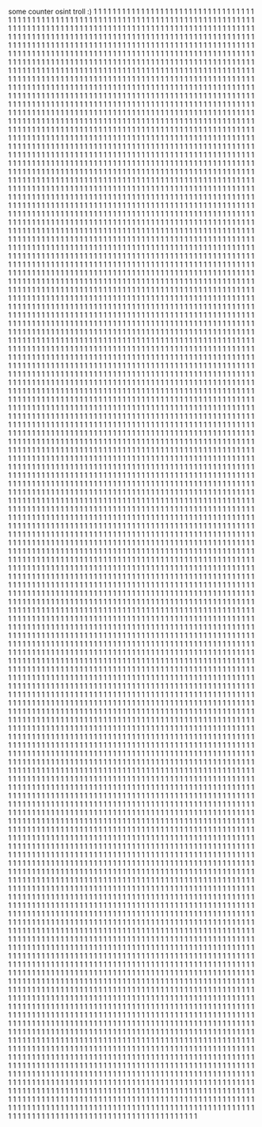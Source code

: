 some counter osint troll :)
1
1
1
1
1
1
1
1
1
1
1
1
1
1
1
1
1
1
1
1
1
1
1
1
1
1
1
1
1
1
1
1
1
1
1
1
1
1
1
1
1
1
1
1
1
1
1
1
1
1
1
1
1
1
1
1
1
1
1
1
1
1
1
1
1
1
1
1
1
1
1
1
1
1
1
1
1
1
1
1
1
1
1
1
1
1
1
1
1
1
1
1
1
1
1
1
1
1
1
1
1
1
1
1
1
1
1
1
1
1
1
1
1
1
1
1
1
1
1
1
1
1
1
1
1
1
1
1
1
1
1
1
1
1
1
1
1
1
1
1
1
1
1
1
1
1
1
1
1
1
1
1
1
1
1
1
1
1
1
1
1
1
1
1
1
1
1
1
1
1
1
1
1
1
1
1
1
1
1
1
1
1
1
1
1
1
1
1
1
1
1
1
1
1
1
1
1
1
1
1
1
1
1
1
1
1
1
1
1
1
1
1
1
1
1
1
1
1
1
1
1
1
1
1
1
1
1
1
1
1
1
1
1
1
1
1
1
1
1
1
1
1
1
1
1
1
1
1
1
1
1
1
1
1
1
1
1
1
1
1
1
1
1
1
1
1
1
1
1
1
1
1
1
1
1
1
1
1
1
1
1
1
1
1
1
1
1
1
1
1
1
1
1
1
1
1
1
1
1
1
1
1
1
1
1
1
1
1
1
1
1
1
1
1
1
1
1
1
1
1
1
1
1
1
1
1
1
1
1
1
1
1
1
1
1
1
1
1
1
1
1
1
1
1
1
1
1
1
1
1
1
1
1
1
1
1
1
1
1
1
1
1
1
1
1
1
1
1
1
1
1
1
1
1
1
1
1
1
1
1
1
1
1
1
1
1
1
1
1
1
1
1
1
1
1
1
1
1
1
1
1
1
1
1
1
1
1
1
1
1
1
1
1
1
1
1
1
1
1
1
1
1
1
1
1
1
1
1
1
1
1
1
1
1
1
1
1
1
1
1
1
1
1
1
1
1
1
1
1
1
1
1
1
1
1
1
1
1
1
1
1
1
1
1
1
1
1
1
1
1
1
1
1
1
1
1
1
1
1
1
1
1
1
1
1
1
1
1
1
1
1
1
1
1
1
1
1
1
1
1
1
1
1
1
1
1
1
1
1
1
1
1
1
1
1
1
1
1
1
1
1
1
1
1
1
1
1
1
1
1
1
1
1
1
1
1
1
1
1
1
1
1
1
1
1
1
1
1
1
1
1
1
1
1
1
1
1
1
1
1
1
1
1
1
1
1
1
1
1
1
1
1
1
1
1
1
1
1
1
1
1
1
1
1
1
1
1
1
1
1
1
1
1
1
1
1
1
1
1
1
1
1
1
1
1
1
1
1
1
1
1
1
1
1
1
1
1
1
1
1
1
1
1
1
1
1
1
1
1
1
1
1
1
1
1
1
1
1
1
1
1
1
1
1
1
1
1
1
1
1
1
1
1
1
1
1
1
1
1
1
1
1
1
1
1
1
1
1
1
1
1
1
1
1
1
1
1
1
1
1
1
1
1
1
1
1
1
1
1
1
1
1
1
1
1
1
1
1
1
1
1
1
1
1
1
1
1
1
1
1
1
1
1
1
1
1
1
1
1
1
1
1
1
1
1
1
1
1
1
1
1
1
1
1
1
1
1
1
1
1
1
1
1
1
1
1
1
1
1
1
1
1
1
1
1
1
1
1
1
1
1
1
1
1
1
1
1
1
1
1
1
1
1
1
1
1
1
1
1
1
1
1
1
1
1
1
1
1
1
1
1
1
1
1
1
1
1
1
1
1
1
1
1
1
1
1
1
1
1
1
1
1
1
1
1
1
1
1
1
1
1
1
1
1
1
1
1
1
1
1
1
1
1
1
1
1
1
1
1
1
1
1
1
1
1
1
1
1
1
1
1
1
1
1
1
1
1
1
1
1
1
1
1
1
1
1
1
1
1
1
1
1
1
1
1
1
1
1
1
1
1
1
1
1
1
1
1
1
1
1
1
1
1
1
1
1
1
1
1
1
1
1
1
1
1
1
1
1
1
1
1
1
1
1
1
1
1
1
1
1
1
1
1
1
1
1
1
1
1
1
1
1
1
1
1
1
1
1
1
1
1
1
1
1
1
1
1
1
1
1
1
1
1
1
1
1
1
1
1
1
1
1
1
1
1
1
1
1
1
1
1
1
1
1
1
1
1
1
1
1
1
1
1
1
1
1
1
1
1
1
1
1
1
1
1
1
1
1
1
1
1
1
1
1
1
1
1
1
1
1
1
1
1
1
1
1
1
1
1
1
1
1
1
1
1
1
1
1
1
1
1
1
1
1
1
1
1
1
1
1
1
1
1
1
1
1
1
1
1
1
1
1
1
1
1
1
1
1
1
1
1
1
1
1
1
1
1
1
1
1
1
1
1
1
1
1
1
1
1
1
1
1
1
1
1
1
1
1
1
1
1
1
1
1
1
1
1
1
1
1
1
1
1
1
1
1
1
1
1
1
1
1
1
1
1
1
1
1
1
1
1
1
1
1
1
1
1
1
1
1
1
1
1
1
1
1
1
1
1
1
1
1
1
1
1
1
1
1
1
1
1
1
1
1
1
1
1
1
1
1
1
1
1
1
1
1
1
1
1
1
1
1
1
1
1
1
1
1
1
1
1
1
1
1
1
1
1
1
1
1
1
1
1
1
1
1
1
1
1
1
1
1
1
1
1
1
1
1
1
1
1
1
1
1
1
1
1
1
1
1
1
1
1
1
1
1
1
1
1
1
1
1
1
1
1
1
1
1
1
1
1
1
1
1
1
1
1
1
1
1
1
1
1
1
1
1
1
1
1
1
1
1
1
1
1
1
1
1
1
1
1
1
1
1
1
1
1
1
1
1
1
1
1
1
1
1
1
1
1
1
1
1
1
1
1
1
1
1
1
1
1
1
1
1
1
1
1
1
1
1
1
1
1
1
1
1
1
1
1
1
1
1
1
1
1
1
1
1
1
1
1
1
1
1
1
1
1
1
1
1
1
1
1
1
1
1
1
1
1
1
1
1
1
1
1
1
1
1
1
1
1
1
1
1
1
1
1
1
1
1
1
1
1
1
1
1
1
1
1
1
1
1
1
1
1
1
1
1
1
1
1
1
1
1
1
1
1
1
1
1
1
1
1
1
1
1
1
1
1
1
1
1
1
1
1
1
1
1
1
1
1
1
1
1
1
1
1
1
1
1
1
1
1
1
1
1
1
1
1
1
1
1
1
1
1
1
1
1
1
1
1
1
1
1
1
1
1
1
1
1
1
1
1
1
1
1
1
1
1
1
1
1
1
1
1
1
1
1
1
1
1
1
1
1
1
1
1
1
1
1
1
1
1
1
1
1
1
1
1
1
1
1
1
1
1
1
1
1
1
1
1
1
1
1
1
1
1
1
1
1
1
1
1
1
1
1
1
1
1
1
1
1
1
1
1
1
1
1
1
1
1
1
1
1
1
1
1
1
1
1
1
1
1
1
1
1
1
1
1
1
1
1
1
1
1
1
1
1
1
1
1
1
1
1
1
1
1
1
1
1
1
1
1
1
1
1
1
1
1
1
1
1
1
1
1
1
1
1
1
1
1
1
1
1
1
1
1
1
1
1
1
1
1
1
1
1
1
1
1
1
1
1
1
1
1
1
1
1
1
1
1
1
1
1
1
1
1
1
1
1
1
1
1
1
1
1
1
1
1
1
1
1
1
1
1
1
1
1
1
1
1
1
1
1
1
1
1
1
1
1
1
1
1
1
1
1
1
1
1
1
1
1
1
1
1
1
1
1
1
1
1
1
1
1
1
1
1
1
1
1
1
1
1
1
1
1
1
1
1
1
1
1
1
1
1
1
1
1
1
1
1
1
1
1
1
1
1
1
1
1
1
1
1
1
1
1
1
1
1
1
1
1
1
1
1
1
1
1
1
1
1
1
1
1
1
1
1
1
1
1
1
1
1
1
1
1
1
1
1
1
1
1
1
1
1
1
1
1
1
1
1
1
1
1
1
1
1
1
1
1
1
1
1
1
1
1
1
1
1
1
1
1
1
1
1
1
1
1
1
1
1
1
1
1
1
1
1
1
1
1
1
1
1
1
1
1
1
1
1
1
1
1
1
1
1
1
1
1
1
1
1
1
1
1
1
1
1
1
1
1
1
1
1
1
1
1
1
1
1
1
1
1
1
1
1
1
1
1
1
1
1
1
1
1
1
1
1
1
1
1
1
1
1
1
1
1
1
1
1
1
1
1
1
1
1
1
1
1
1
1
1
1
1
1
1
1
1
1
1
1
1
1
1
1
1
1
1
1
1
1
1
1
1
1
1
1
1
1
1
1
1
1
1
1
1
1
1
1
1
1
1
1
1
1
1
1
1
1
1
1
1
1
1
1
1
1
1
1
1
1
1
1
1
1
1
1
1
1
1
1
1
1
1
1
1
1
1
1
1
1
1
1
1
1
1
1
1
1
1
1
1
1
1
1
1
1
1
1
1
1
1
1
1
1
1
1
1
1
1
1
1
1
1
1
1
1
1
1
1
1
1
1
1
1
1
1
1
1
1
1
1
1
1
1
1
1
1
1
1
1
1
1
1
1
1
1
1
1
1
1
1
1
1
1
1
1
1
1
1
1
1
1
1
1
1
1
1
1
1
1
1
1
1
1
1
1
1
1
1
1
1
1
1
1
1
1
1
1
1
1
1
1
1
1
1
1
1
1
1
1
1
1
1
1
1
1
1
1
1
1
1
1
1
1
1
1
1
1
1
1
1
1
1
1
1
1
1
1
1
1
1
1
1
1
1
1
1
1
1
1
1
1
1
1
1
1
1
1
1
1
1
1
1
1
1
1
1
1
1
1
1
1
1
1
1
1
1
1
1
1
1
1
1
1
1
1
1
1
1
1
1
1
1
1
1
1
1
1
1
1
1
1
1
1
1
1
1
1
1
1
1
1
1
1
1
1
1
1
1
1
1
1
1
1
1
1
1
1
1
1
1
1
1
1
1
1
1
1
1
1
1
1
1
1
1
1
1
1
1
1
1
1
1
1
1
1
1
1
1
1
1
1
1
1
1
1
1
1
1
1
1
1
1
1
1
1
1
1
1
1
1
1
1
1
1
1
1
1
1
1
1
1
1
1
1
1
1
1
1
1
1
1
1
1
1
1
1
1
1
1
1
1
1
1
1
1
1
1
1
1
1
1
1
1
1
1
1
1
1
1
1
1
1
1
1
1
1
1
1
1
1
1
1
1
1
1
1
1
1
1
1
1
1
1
1
1
1
1
1
1
1
1
1
1
1
1
1
1
1
1
1
1
1
1
1
1
1
1
1
1
1
1
1
1
1
1
1
1
1
1
1
1
1
1
1
1
1
1
1
1
1
1
1
1
1
1
1
1
1
1
1
1
1
1
1
1
1
1
1
1
1
1
1
1
1
1
1
1
1
1
1
1
1
1
1
1
1
1
1
1
1
1
1
1
1
1
1
1
1
1
1
1
1
1
1
1
1
1
1
1
1
1
1
1
1
1
1
1
1
1
1
1
1
1
1
1
1
1
1
1
1
1
1
1
1
1
1
1
1
1
1
1
1
1
1
1
1
1
1
1
1
1
1
1
1
1
1
1
1
1
1
1
1
1
1
1
1
1
1
1
1
1
1
1
1
1
1
1
1
1
1
1
1
1
1
1
1
1
1
1
1
1
1
1
1
1
1
1
1
1
1
1
1
1
1
1
1
1
1
1
1
1
1
1
1
1
1
1
1
1
1
1
1
1
1
1
1
1
1
1
1
1
1
1
1
1
1
1
1
1
1
1
1
1
1
1
1
1
1
1
1
1
1
1
1
1
1
1
1
1
1
1
1
1
1
1
1
1
1
1
1
1
1
1
1
1
1
1
1
1
1
1
1
1
1
1
1
1
1
1
1
1
1
1
1
1
1
1
1
1
1
1
1
1
1
1
1
1
1
1
1
1
1
1
1
1
1
1
1
1
1
1
1
1
1
1
1
1
1
1
1
1
1
1
1
1
1
1
1
1
1
1
1
1
1
1
1
1
1
1
1
1
1
1
1
1
1
1
1
1
1
1
1
1
1
1
1
1
1
1
1
1
1
1
1
1
1
1
1
1
1
1
1
1
1
1
1
1
1
1
1
1
1
1
1
1
1
1
1
1
1
1
1
1
1
1
1
1
1
1
1
1
1
1
1
1
1
1
1
1
1
1
1
1
1
1
1
1
1
1
1
1
1
1
1
1
1
1
1
1
1
1
1
1
1
1
1
1
1
1
1
1
1
1
1
1
1
1
1
1
1
1
1
1
1
1
1
1
1
1
1
1
1
1
1
1
1
1
1
1
1
1
1
1
1
1
1
1
1
1
1
1
1
1
1
1
1
1
1
1
1
1
1
1
1
1
1
1
1
1
1
1
1
1
1
1
1
1
1
1
1
1
1
1
1
1
1
1
1
1
1
1
1
1
1
1
1
1
1
1
1
1
1
1
1
1
1
1
1
1
1
1
1
1
1
1
1
1
1
1
1
1
1
1
1
1
1
1
1
1
1
1
1
1
1
1
1
1
1
1
1
1
1
1
1
1
1
1
1
1
1
1
1
1
1
1
1
1
1
1
1
1
1
1
1
1
1
1
1
1
1
1
1
1
1
1
1
1
1
1
1
1
1
1
1
1
1
1
1
1
1
1
1
1
1
1
1
1
1
1
1
1
1
1
1
1
1
1
1
1
1
1
1
1
1
1
1
1
1
1
1
1
1
1
1
1
1
1
1
1
1
1
1
1
1
1
1
1
1
1
1
1
1
1
1
1
1
1
1
1
1
1
1
1
1
1
1
1
1
1
1
1
1
1
1
1
1
1
1
1
1
1
1
1
1
1
1
1
1
1
1
1
1
1
1
1
1
1
1
1
1
1
1
1
1
1
1
1
1
1
1
1
1
1
1
1
1
1
1
1
1
1
1
1
1
1
1
1
1
1
1
1
1
1
1
1
1
1
1
1
1
1
1
1
1
1
1
1
1
1
1
1
1
1
1
1
1
1
1
1
1
1
1
1
1
1
1
1
1
1
1
1
1
1
1
1
1
1
1
1
1
1
1
1
1
1
1
1
1
1
1
1
1
1
1
1
1
1
1
1
1
1
1
1
1
1
1
1
1
1
1
1
1
1
1
1
1
1
1
1
1
1
1
1
1
1
1
1
1
1
1
1
1
1
1
1
1
1
1
1
1
1
1
1
1
1
1
1
1
1
1
1
1
1
1
1
1
1
1
1
1
1
1
1
1
1
1
1
1
1
1
1
1
1
1
1
1
1
1
1
1
1
1
1
1
1
1
1
1
1
1
1
1
1
1
1
1
1
1
1
1
1
1
1
1
1
1
1
1
1
1
1
1
1
1
1
1
1
1
1
1
1
1
1
1
1
1
1
1
1
1
1
1
1
1
1
1
1
1
1
1
1
1
1
1
1
1
1
1
1
1
1
1
1
1
1
1
1
1
1
1
1
1
1
1
1
1
1
1
1
1
1
1
1
1
1
1
1
1
1
1
1
1
1
1
1
1
1
1
1
1
1
1
1
1
1
1
1
1
1
1
1
1
1
1
1
1
1
1
1
1
1
1
1
1
1
1
1
1
1
1
1
1
1
1
1
1
1
1
1
1
1
1
1
1
1
1
1
1
1
1
1
1
1
1
1
1
1
1
1
1
1
1
1
1
1
1
1
1
1
1
1
1
1
1
1
1
1
1
1
1
1
1
1
1
1
1
1
1
1
1
1
1
1
1
1
1
1
1
1
1
1
1
1
1
1
1
1
1
1
1
1
1
1
1
1
1
1
1
1
1
1
1
1
1
1
1
1
1
1
1
1
1
1
1
1
1
1
1
1
1
1
1
1
1
1
1
1
1
1
1
1
1
1
1
1
1
1
1
1
1
1
1
1
1
1
1
1
1
1
1
1
1
1
1
1
1
1
1
1
1
1
1
1
1
1
1
1
1
1
1
1
1
1
1
1
1
1
1
1
1
1
1
1
1
1
1
1
1
1
1
1
1
1
1
1
1
1
1
1
1
1
1
1
1
1
1
1
1
1
1
1
1
1
1
1
1
1
1
1
1
1
1
1
1
1
1
1
1
1
1
1
1
1
1
1
1
1
1
1
1
1
1
1
1
1
1
1
1
1
1
1
1
1
1
1
1
1
1
1
1
1
1
1
1
1
1
1
1
1
1
1
1
1
1
1
1
1
1
1
1
1
1
1
1
1
1
1
1
1
1
1
1
1
1
1
1
1
1
1
1
1
1
1
1
1
1
1
1
1
1
1
1
1
1
1
1
1
1
1
1
1
1
1
1
1
1
1
1
1
1
1
1
1
1
1
1
1
1
1
1
1
1
1
1
1
1
1
1
1
1
1
1
1
1
1
1
1
1
1
1
1
1
1
1
1
1
1
1
1
1
1
1
1
1
1
1
1
1
1
1
1
1
1
1
1
1
1
1
1
1
1
1
1
1
1
1
1
1
1
1
1
1
1
1
1
1
1
1
1
1
1
1
1
1
1
1
1
1
1
1
1
1
1
1
1
1
1
1
1
1
1
1
1
1
1
1
1
1
1
1
1
1
1
1
1
1
1
1
1
1
1
1
1
1
1
1
1
1
1
1
1
1
1
1
1
1
1
1
1
1
1
1
1
1
1
1
1
1
1
1
1
1
1
1
1
1
1
1
1
1
1
1
1
1
1
1
1
1
1
1
1
1
1
1
1
1
1
1
1
1
1
1
1
1
1
1
1
1
1
1
1
1
1
1
1
1
1
1
1
1
1
1
1
1
1
1
1
1
1
1
1
1
1
1
1
1
1
1
1
1
1
1
1
1
1
1
1
1
1
1
1
1
1
1
1
1
1
1
1
1
1
1
1
1
1
1
1
1
1
1
1
1
1
1
1
1
1
1
1
1
1
1
1
1
1
1
1
1
1
1
1
1
1
1
1
1
1
1
1
1
1
1
1
1
1
1
1
1
1
1
1
1
1
1
1
1
1
1
1
1
1
1
1
1
1
1
1
1
1
1
1
1
1
1
1
1
1
1
1
1
1
1
1
1
1
1
1
1
1
1
1
1
1
1
1
1
1
1
1
1
1
1
1
1
1
1
1
1
1
1
1
1
1
1
1
1
1
1
1
1
1
1
1
1
1
1
1
1
1
1
1
1
1
1
1
1
1
1
1
1
1
1
1
1
1
1
1
1
1
1
1
1
1
1
1
1
1
1
1
1
1
1
1
1
1
1
1
1
1
1
1
1
1
1
1
1
1
1
1
1
1
1
1
1
1
1
1
1
1
1
1
1
1
1
1
1
1
1
1
1
1
1
1
1
1
1
1
1
1
1
1
1
1
1
1
1
1
1
1
1
1
1
1
1
1
1
1
1
1
1
1
1
1
1
1
1
1
1
1
1
1
1
1
1
1
1
1
1
1
1
1
1
1
1
1
1
1
1
1
1
1
1
1
1
1
1
1
1
1
1
1
1
1
1
1
1
1
1
1
1
1
1
1
1
1
1
1
1
1
1
1
1
1
1
1
1
1
1
1
1
1
1
1
1
1
1
1
1
1
1
1
1
1
1
1
1
1
1
1
1
1
1
1
1
1
1
1
1
1
1
1
1
1
1
1
1
1
1
1
1
1
1
1
1
1
1
1
1
1
1
1
1
1
1
1
1
1
1
1
1
1
1
1
1
1
1
1
1
1
1
1
1
1
1
1
1
1
1
1
1
1
1
1
1
1
1
1
1
1
1
1
1
1
1
1
1
1
1
1
1
1
1
1
1
1
1
1
1
1
1
1
1
1
1
1
1
1
1
1
1
1
1
1
1
1
1
1
1
1
1
1
1
1
1
1
1
1
1
1
1
1
1
1
1
1
1
1
1
1
1
1
1
1
1
1
1
1
1
1
1
1
1
1
1
1
1
1
1
1
1
1
1
1
1
1
1
1
1
1
1
1
1
1
1
1
1
1
1
1
1
1
1
1
1
1
1
1
1
1
1
1
1
1
1
1
1
1
1
1
1
1
1
1
1
1
1
1
1
1
1
1
1
1
1
1
1
1
1
1
1
1
1
1
1
1
1
1
1
1
1
1
1
1
1
1
1
1
1
1
1
1
1
1
1
1
1
1
1
1
1
1
1
1
1
1
1
1
1
1
1
1
1
1
1
1
1
1
1
1
1
1
1
1
1
1
1
1
1
1
1
1
1
1
1
1
1
1
1
1
1
1
1
1
1
1
1
1
1
1
1
1
1
1
1
1
1
1
1
1
1
1
1
1
1
1
1
1
1
1
1
1
1
1
1
1
1
1
1
1
1
1
1
1
1
1
1
1
1
1
1
1
1
1
1
1
1
1
1
1
1
1
1
1
1
1
1
1
1
1
1
1
1
1
1
1
1
1
1
1
1
1
1
1
1
1
1
1
1
1
1
1
1
1
1
1
1
1
1
1
1
1
1
1
1
1
1
1
1
1
1
1
1
1
1
1
1
1
1
1
1
1
1
1
1
1
1
1
1
1
1
1
1
1
1
1
1
1
1
1
1
1
1
1
1
1
1
1
1
1
1
1
1
1
1
1
1
1
1
1
1
1
1
1
1
1
1
1
1
1
1
1
1
1
1
1
1
1
1
1
1
1
1
1
1
1
1
1
1
1
1
1
1
1
1
1
1
1
1
1
1
1
1
1
1
1
1
1
1
1
1
1
1
1
1
1
1
1
1
1
1
1
1
1
1
1
1
1
1
1
1
1
1
1
1
1
1
1
1
1
1
1
1
1
1
1
1
1
1
1
1
1
1
1
1
1
1
1
1
1
1
1
1
1
1
1
1
1
1
1
1
1
1
1
1
1
1
1
1
1
1
1
1
1
1
1
1
1
1
1
1
1
1
1
1
1
1
1
1
1
1
1
1
1
1
1
1
1
1
1
1
1
1
1
1
1
1
1
1
1
1
1
1
1
1
1
1
1
1
1
1
1
1
1
1
1
1
1
1
1
1
1
1
1
1
1
1
1
1
1
1
1
1
1
1
1
1
1
1
1
1
1
1
1
1
1
1
1
1
1
1
1
1
1
1
1
1
1
1
1
1
1
1
1
1
1
1
1
1
1
1
1
1
1
1
1
1
1
1
1
1
1
1
1
1
1
1
1
1
1
1
1
1
1
1
1
1
1
1
1
1
1
1
1
1
1
1
1
1
1
1
1
1
1
1
1
1
1
1
1
1
1
1
1
1
1
1
1
1
1
1
1
1
1
1
1
1
1
1
1
1
1
1
1
1
1
1
1
1
1
1
1
1
1
1
1
1
1
1
1
1
1
1
1
1
1
1
1
1
1
1
1
1
1
1
1
1
1
1
1
1
1
1
1
1
1
1
1
1
1
1
1
1
1
1
1
1
1
1
1
1
1
1
1
1
1
1
1
1
1
1
1
1
1
1
1
1
1
1
1
1
1
1
1
1
1
1
1
1
1
1
1
1
1
1
1
1
1
1
1
1
1
1
1
1
1
1
1
1
1
1
1
1
1
1
1
1
1
1
1
1
1
1
1
1
1
1
1
1
1
1
1
1
1
1
1
1
1
1
1
1
1
1
1
1
1
1
1
1
1
1
1
1
1
1
1
1
1
1
1
1
1
1
1
1
1
1
1
1
1
1
1
1
1
1
1
1
1
1
1
1
1
1
1
1
1
1
1
1
1
1
1
1
1
1
1
1
1
1
1
1
1
1
1
1
1
1
1
1
1
1
1
1
1
1
1
1
1
1
1
1
1
1
1
1
1
1
1
1
1
1
1
1
1
1
1
1
1
1
1
1
1
1
1
1
1
1
1
1
1
1
1
1
1
1
1
1
1
1
1
1
1
1
1
1
1
1
1
1
1
1
1
1
1
1
1
1
1
1
1
1
1
1
1
1
1
1
1
1
1
1
1
1
1
1
1
1
1
1
1
1
1
1
1
1
1
1
1
1
1
1
1
1
1
1
1
1
1
1
1
1
1
1
1
1
1
1
1
1
1
1
1
1
1
1
1
1
1
1
1
1
1
1
1
1
1
1
1
1
1
1
1
1
1
1
1
1
1
1
1
1
1
1
1
1
1
1
1
1
1
1
1
1
1
1
1
1
1
1
1
1
1
1
1
1
1
1
1
1
1
1
1
1
1
1
1
1
1
1
1
1
1
1
1
1
1
1
1
1
1
1
1
1
1
1
1
1
1
1
1
1
1
1
1
1
1
1
1
1
1
1
1
1
1
1
1
1
1
1
1
1
1
1
1
1
1
1
1
1
1
1
1
1
1
1
1
1
1
1
1
1
1
1
1
1
1
1
1
1
1
1
1
1
1
1
1
1
1
1
1
1
1
1
1
1
1
1
1
1
1
1
1
1
1
1
1
1
1
1
1
1
1
1
1
1
1
1
1
1
1
1
1
1
1
1
1
1
1
1
1
1
1
1
1
1
1
1
1
1
1
1
1
1
1
1
1
1
1
1
1
1
1
1
1
1
1
1
1
1
1
1
1
1
1
1
1
1
1
1
1
1
1
1
1
1
1
1
1
1
1
1
1
1
1
1
1
1
1
1
1
1
1
1
1
1
1
1
1
1
1
1
1
1
1
1
1
1
1
1
1
1
1
1
1
1
1
1
1
1
1
1
1
1
1
1
1
1
1
1
1
1
1
1
1
1
1
1
1
1
1
1
1
1
1
1
1
1
1
1
1
1
1
1
1
1
1
1
1
1
1
1
1
1
1
1
1
1
1
1
1
1
1
1
1
1
1
1
1
1
1
1
1
1
1
1
1
1
1
1
1
1
1
1
1
1
1
1
1
1
1
1
1
1
1
1
1
1
1
1
1
1
1
1
1
1
1
1
1
1
1
1
1
1
1
1
1
1
1
1
1
1
1
1
1
1
1
1
1
1
1
1
1
1
1
1
1
1
1
1
1
1
1
1
1
1
1
1
1
1
1
1
1
1
1
1
1
1
1
1
1
1
1
1
1
1
1
1
1
1
1
1
1
1
1
1
1
1
1
1
1
1
1
1
1
1
1
1
1
1
1
1
1
1
1
1
1
1
1
1
1
1
1
1
1
1
1
1
1
1
1
1
1
1
1
1
1
1
1
1
1
1
1
1
1
1
1
1
1
1
1
1
1
1
1
1
1
1
1
1
1
1
1
1
1
1
1
1
1
1
1
1
1
1
1
1
1
1
1
1
1
1
1
1
1
1
1
1
1
1
1
1
1
1
1
1
1
1
1
1
1
1
1
1
1
1
1
1
1
1
1
1
1
1
1
1
1
1
1
1
1
1
1
1
1
1
1
1
1
1
1
1
1
1
1
1
1
1
1
1
1
1
1
1
1
1
1
1
1
1
1
1
1
1
1
1
1
1
1
1
1
1
1
1
1
1
1
1
1
1
1
1
1
1
1
1
1
1
1
1
1
1
1
1
1
1
1
1
1
1
1
1
1
1
1
1
1
1
1
1
1
1
1
1
1
1
1
1
1
1
1
1
1
1
1
1
1
1
1
1
1
1
1
1
1
1
1
1
1
1
1
1
1
1
1
1
1
1
1
1
1
1
1
1
1
1
1
1
1
1
1
1
1
1
1
1
1
1
1
1
1
1
1
1
1
1
1
1
1
1
1
1
1
1
1
1
1
1
1
1
1
1
1
1
1
1
1
1
1
1
1
1
1
1
1
1
1
1
1
1
1
1
1
1
1
1
1
1
1
1
1
1
1
1
1
1
1
1
1
1
1
1
1
1
1
1
1
1
1
1
1
1
1
1
1
1
1
1
1
1
1
1
1
1
1
1
1
1
1
1
1
1
1
1
1
1
1
1
1
1
1
1
1
1
1
1
1
1
1
1
1
1
1
1
1
1
1
1
1
1
1
1
1
1
1
1
1
1
1
1
1
1
1
1
1
1
1
1
1
1
1
1
1
1
1
1
1
1
1
1
1
1
1
1
1
1
1
1
1
1
1
1
1
1
1
1
1
1
1
1
1
1
1
1
1
1
1
1
1
1
1
1
1
1
1
1
1
1
1
1
1
1
1
1
1
1
1
1
1
1
1
1
1
1
1
1
1
1
1
1
1
1
1
1
1
1
1
1
1
1
1
1
1
1
1
1
1
1
1
1
1
1
1
1
1
1
1
1
1
1
1
1
1
1
1
1
1
1
1
1
1
1
1
1
1
1
1
1
1
1
1
1
1
1
1
1
1
1
1
1
1
1
1
1
1
1
1
1
1
1
1
1
1
1
1
1
1
1
1
1
1
1
1
1
1
1
1
1
1
1
1
1
1
1
1
1
1
1
1
1
1
1
1
1
1
1
1
1
1
1
1
1
1
1
1
1
1
1
1
1
1
1
1
1
1
1
1
1
1
1
1
1
1
1
1
1
1
1
1
1
1
1
1
1
1
1
1
1
1
1
1
1
1
1
1
1
1
1
1
1
1
1
1
1
1
1
1
1
1
1
1
1
1
1
1
1
1
1
1
1
1
1
1
1
1
1
1
1
1
1
1
1
1
1
1
1
1
1
1
1
1
1
1
1
1
1
1
1
1
1
1
1
1
1
1
1
1
1
1
1
1
1
1
1
1
1
1
1
1
1
1
1
1
1
1
1
1
1
1
1
1
1
1
1
1
1
1
1
1
1
1
1
1
1
1
1
1
1
1
1
1
1
1
1
1
1
1
1
1
1
1
1
1
1
1
1
1
1
1
1
1
1
1
1
1
1
1
1
1
1
1
1
1
1
1
1
1
1
1
1
1
1
1
1
1
1
1
1
1
1
1
1
1
1
1
1
1
1
1
1
1
1
1
1
1
1
1
1
1
1
1
1
1
1
1
1
1
1
1
1
1
1
1
1
1
1
1
1
1
1
1
1
1
1
1
1
1
1
1
1
1
1
1
1
1
1
1
1
1
1
1
1
1
1
1
1
1
1
1
1
1
1
1
1
1
1
1
1
1
1
1
1
1
1
1
1
1
1
1
1
1
1
1
1
1
1
1
1
1
1
1
1
1
1
1
1
1
1
1
1
1
1
1
1
1
1
1
1
1
1
1
1
1
1
1
1
1
1
1
1
1
1
1
1
1
1
1
1
1
1
1
1
1
1
1
1
1
1
1
1
1
1
1
1
1
1
1
1
1
1
1
1
1
1
1
1
1
1
1
1
1
1
1
1
1
1
1
1
1
1
1
1
1
1
1
1
1
1
1
1
1
1
1
1
1
1
1
1
1
1
1
1
1
1
1
1
1
1
1
1
1
1
1
1
1
1
1
1
1
1
1
1
1
1
1
1
1
1
1
1
1
1
1
1
1
1
1
1
1
1
1
1
1
1
1
1
1
1
1
1
1
1
1
1
1
1
1
1
1
1
1
1
1
1
1

